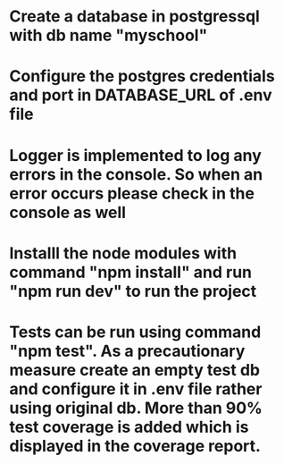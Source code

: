 # Create a database in postgressql with db name "myschool"

# Configure the postgres credentials and port in DATABASE_URL of .env file

# Logger is implemented to log any errors in the console. So when an error occurs please check in the console as well

# Installl the node modules with command "npm install" and run "npm run dev" to run the project

# Tests can be run using command "npm test". As a precautionary measure create an empty test db and configure it in .env file rather using original db. More than 90% test coverage is added which is displayed in the coverage report.
